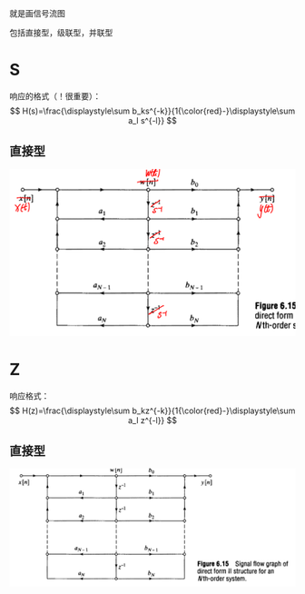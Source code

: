 就是画信号流图

包括直接型，级联型，并联型

# S
响应的格式（！很重要）：
$$
H(s)=\frac{\displaystyle\sum b_ks^{-k}}{1{\color{red}-}\displaystyle\sum a_l s^{-l}}
$$
## 直接型
![](image/2019-10-02-11-23-09.png)
# Z
响应格式：
$$
H(z)=\frac{\displaystyle\sum b_kz^{-k}}{1{\color{red}-}\displaystyle\sum a_l z^{-l}}
$$
## 直接型
![](image/2019-10-02-11-20-34.png)